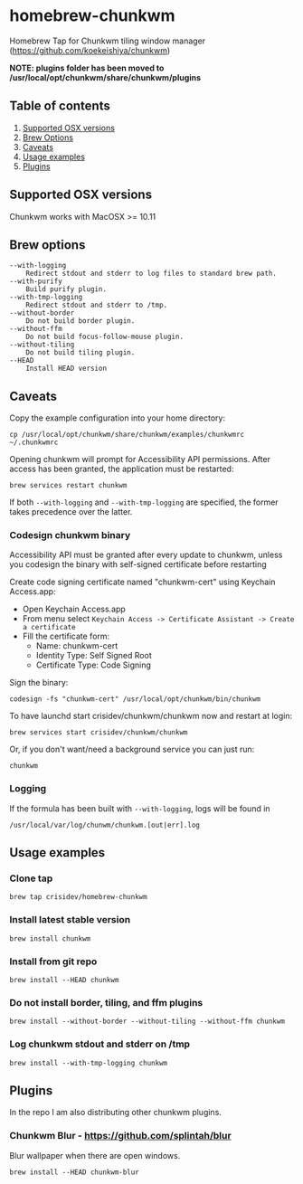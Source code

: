 # homebrew-chunkwm
Homebrew Tap for Chunkwm tiling window manager (https://github.com/koekeishiya/chunkwm)

**NOTE: plugins folder has been moved to /usr/local/opt/chunkwm/share/chunkwm/plugins**

## Table of contents
1. [Supported OSX versions](#supported-osx-versions)
2. [Brew Options](#brew-options)
2. [Caveats](#caveats)
3. [Usage examples](#usage-examples)
4. [Plugins](#plugins)


## Supported OSX versions
Chunkwm works with MacOSX >= 10.11

## Brew options
```
--with-logging
	Redirect stdout and stderr to log files to standard brew path.
--with-purify
    Build purify plugin.
--with-tmp-logging
	Redirect stdout and stderr to /tmp.
--without-border
	Do not build border plugin.
--without-ffm
	Do not build focus-follow-mouse plugin.
--without-tiling
	Do not build tiling plugin.
--HEAD
	Install HEAD version
```

## Caveats
Copy the example configuration into your home directory:

```
cp /usr/local/opt/chunkwm/share/chunkwm/examples/chunkwmrc ~/.chunkwmrc
```

Opening chunkwm will prompt for Accessibility API permissions. After access
has been granted, the application must be restarted:

```
brew services restart chunkwm
```

If both ```--with-logging``` and ```--with-tmp-logging``` are specified, the former takes
precedence over the latter.

### Codesign chunkwm binary
Accessibility API must be granted after every update to chunkwm, unless you codesign the
binary with self-signed certificate before restarting

Create code signing certificate named "chunkwm-cert" using Keychain Access.app:

* Open Keychain Access.app
* From menu select ```Keychain Access -> Certificate Assistant -> Create a certificate```
* Fill the certificate form:
    * Name: chunkwm-cert
    * Identity Type: Self Signed Root
    * Certificate Type: Code Signing

Sign the binary:

```
codesign -fs "chunkwm-cert" /usr/local/opt/chunkwm/bin/chunkwm
```

To have launchd start crisidev/chunkwm/chunkwm now and restart at login:

```
brew services start crisidev/chunkwm/chunkwm
```

Or, if you don't want/need a background service you can just run:

```
chunkwm
```

### Logging
If the formula has been built with ```--with-logging```, logs will be found in

```
/usr/local/var/log/chunwm/chunkwm.[out|err].log
```

## Usage examples
### Clone tap
```
brew tap crisidev/homebrew-chunkwm
```

### Install latest stable version
```
brew install chunkwm
```

### Install from git repo
```
brew install --HEAD chunkwm
```

### Do not install border, tiling, and ffm plugins
```
brew install --without-border --without-tiling --without-ffm chunkwm
```

### Log chunkwm stdout and stderr on /tmp
```
brew install --with-tmp-logging chunkwm
```

## Plugins
In the repo I am also distributing other chunkwm plugins.

### Chunkwm Blur - https://github.com/splintah/blur
Blur wallpaper when there are open windows.

```
brew install --HEAD chunkwm-blur
```
